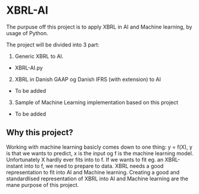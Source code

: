 # XBRL-AI

The purpuse off this project is to apply XBRL in AI and Machine learning, by usage of Python.

The project will be divided into 3 part:
1. Generic XBRL to AI.
  * XBRL-AI.py
2. XBRL in Danish GAAP og Danish IFRS (with extension) to AI
  * To be added
3. Sample of Machine Learning implementation based on this project
  * To be added

## Why this project?

Working with machine learning basicly comes down to one thing: y = f(X), y is that we wants to predict, x is the input og f is the machine learning model. Unfortunately X hardly ever fits into to f. If we wants to fit eg. an XBRL-instant into to f, we need to prepare to data. XBRL needs a good representation to fit into AI and Machine learning.
Creating a good and standardlised representation of XBRL into AI and Machine learning are the mane purpose of this project.
